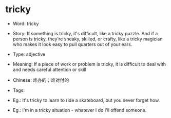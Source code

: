 # tricky

- Word: tricky
- Story: If something is tricky, it's difficult, like a tricky puzzle. And if a person is tricky, they're sneaky, skilled, or crafty, like a tricky magician who makes it look easy to pull quarters out of your ears.

- Type: adjective
- Meaning: If a piece of work or problem is tricky, it is difficult to deal with and needs careful attention or skill
- Chinese: 难办的；难对付的
- Tags: 
- Eg.: It's tricky to learn to ride a skateboard, but you never forget how.
- Eg.: I'm in a tricky situation - whatever I do I'll offend someone.

